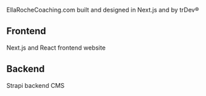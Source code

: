 EllaRocheCoaching.com built and designed in Next.js and by trDev®

## Frontend

Next.js and React frontend website

## Backend

Strapi backend CMS